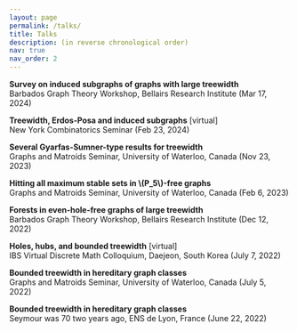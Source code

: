 ```yaml
---
layout: page
permalink: /talks/
title: Talks
description: (in reverse chronological order)
nav: true
nav_order: 2
---
```




**Survey on induced subgraphs of graphs with large treewidth**\
Barbados Graph Theory Workshop, Bellairs Research Institute (Mar 17, 2024)

**Treewidth, Erdos-Posa and induced subgraphs** [virtual]\
   New York Combinatorics Seminar (Feb 23, 2024)

**Several Gyarfas-Sumner-type results for treewidth**\
Graphs and Matroids Seminar, University of Waterloo, Canada (Nov 23, 2023)

**Hitting all maximum stable sets in \\(P\_5\\)-free graphs**\
Graphs and Matroids Seminar, University of Waterloo, Canada (Feb 6, 2023)


**Forests in even-hole-free graphs of large treewidth**\
Barbados Graph Theory Workshop, Bellairs Research Institute (Dec 12, 2022)


**Holes, hubs, and bounded treewidth** [virtual]\
IBS Virtual Discrete Math Colloquium, Daejeon, South Korea (July 7, 2022)


**Bounded treewidth in hereditary graph classes**\
Graphs and Matroids Seminar, University of Waterloo, Canada (July 5, 2022)


**Bounded treewidth in hereditary graph classes**\
 Seymour was 70 two years ago, ENS de Lyon, France (June 22, 2022)
